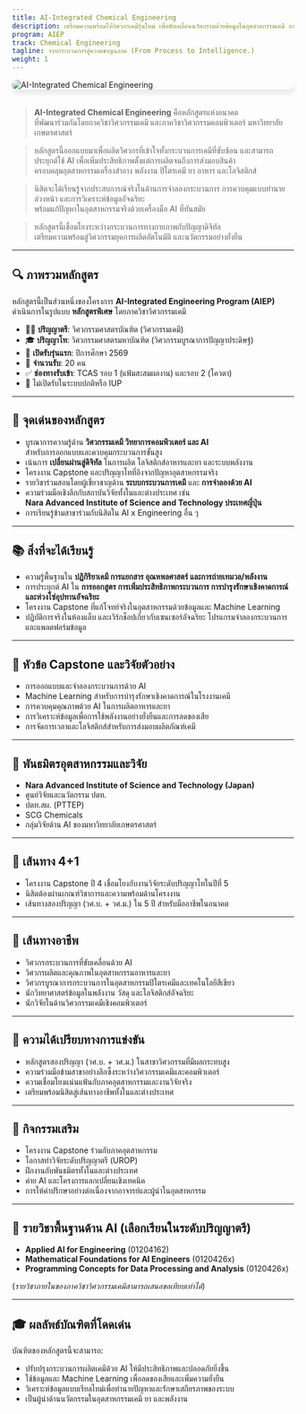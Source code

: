 ```yaml
---
title: AI-Integrated Chemical Engineering
description: เตรียมความพร้อมให้วิศวกรเคมีรุ่นใหม่ เพื่อขับเคลื่อนนวัตกรรมด้วยข้อมูลในอุตสาหกรรมเคมี อาหาร ยา และพลังงาน
program: AIEP
track: Chemical Engineering
tagline: จากกระบวนการสู่ความชาญฉลาด (From Process to Intelligence.)
weight: 1
---
```


<img src="/img/banners/chemical-hero.png"
     alt="AI-Integrated Chemical Engineering"
     style="max-width: 100%; height: auto; margin: 0 0 2rem 0; border-radius: 1rem; box-shadow: 0 6px 12px rgba(0,0,0,0.1); display: block;" />


> **AI-Integrated Chemical Engineering** คือหลักสูตรแห่งอนาคต  
> ที่พัฒนาร่วมกันโดยภาควิชาวิศวกรรมเคมี และภาควิชาวิศวกรรมคอมพิวเตอร์ มหาวิทยาลัยเกษตรศาสตร์

> หลักสูตรนี้ออกแบบมาเพื่อผลิตวิศวกรที่เข้าใจทั้งกระบวนการเคมีที่ซับซ้อน และสามารถประยุกต์ใช้ AI เพื่อเพิ่มประสิทธิภาพตั้งแต่การผลิตจนถึงการส่งมอบสินค้า  
> ครอบคลุมอุตสาหกรรมเครื่องสำอาง พลังงาน ปิโตรเคมี ยา อาหาร และโลจิสติกส์

> นิสิตจะได้เรียนรู้จากประสบการณ์จริงในด้านการจำลองกระบวนการ การควบคุมแบบทำนายล่วงหน้า และการวิเคราะห์ข้อมูลอัจฉริยะ  
> พร้อมแก้ปัญหาในอุตสาหกรรมจริงด้วยเครื่องมือ AI ที่ทันสมัย

> หลักสูตรนี้เชื่อมโยงระหว่างกระบวนการทางกายภาพกับปัญญาดิจิทัล  
> เตรียมความพร้อมสู่วิศวกรรมยุคการผลิตอัตโนมัติ และนวัตกรรมอย่างยั่งยืน

---

## 🔍 ภาพรวมหลักสูตร

หลักสูตรนี้เป็นส่วนหนึ่งของโครงการ **AI-Integrated Engineering Program (AIEP)**  
ดำเนินการในรูปแบบ **หลักสูตรพิเศษ** โดยภาควิชาวิศวกรรมเคมี

- 🧑‍🏫 **ปริญญาตรี**: วิศวกรรมศาสตรบัณฑิต (วิศวกรรมเคมี)  
- 🎓 **ปริญญาโท**: วิศวกรรมศาสตรมหาบัณฑิต (วิศวกรรมบูรณาการปัญญาประดิษฐ์)  
- 📅 **เปิดรับรุ่นแรก**: ปีการศึกษา 2569  
- 👥 **จำนวนรับ**: 20 คน  
- ✅ **ช่องทางรับเข้า**: TCAS รอบ 1 (แฟ้มสะสมผลงาน) และรอบ 2 (โควตา)  
- 🚫 ไม่เปิดรับในระบบปกติหรือ IUP

---

## 🧠 จุดเด่นของหลักสูตร

- บูรณาการความรู้ด้าน **วิศวกรรมเคมี วิทยาการคอมพิวเตอร์ และ AI**  
  สำหรับการออกแบบและควบคุมกระบวนการขั้นสูง  
- เน้นการ **เปลี่ยนผ่านสู่ดิจิทัล** ในการผลิต โลจิสติกส์อาหารและยา และระบบพลังงาน  
- โครงงาน Capstone และปริญญาโทที่อิงจากปัญหาอุตสาหกรรมจริง  
- รายวิชาร่วมสอนโดยผู้เชี่ยวชาญด้าน **ระบบกระบวนการเคมี** และ **การจำลองด้วย AI**  
- ความร่วมมือเชิงลึกกับสถาบันวิจัยทั้งในและต่างประเทศ เช่น  
  **Nara Advanced Institute of Science and Technology ประเทศญี่ปุ่น**  
- การเรียนรู้ข้ามสาขาร่วมกับนิสิตใน AI x Engineering อื่น ๆ

---

## 📚 สิ่งที่จะได้เรียนรู้

- ความรู้พื้นฐานใน **ปฏิกิริยาเคมี การแยกสาร อุณหพลศาสตร์ และการถ่ายเทมวล/พลังงาน**  
- การประยุกต์ AI ใน **การออกสูตร การเพิ่มประสิทธิภาพกระบวนการ การบำรุงรักษาเชิงคาดการณ์ และห่วงโซ่อุปทานอัจฉริยะ**  
- โครงงาน Capstone ที่แก้โจทย์จริงในอุตสาหกรรมด้วยข้อมูลและ Machine Learning  
- ปฏิบัติการจริงในห้องแล็บ และเวิร์กช็อปเกี่ยวกับเซนเซอร์อัจฉริยะ โปรแกรมจำลองกระบวนการ และแพลตฟอร์มข้อมูล

---

## 🧪 หัวข้อ Capstone และวิจัยตัวอย่าง

- การออกแบบและจำลองกระบวนการด้วย AI  
- Machine Learning สำหรับการบำรุงรักษาเชิงคาดการณ์ในโรงงานเคมี  
- การควบคุมคุณภาพด้วย AI ในการผลิตอาหารและยา  
- การวิเคราะห์ข้อมูลเพื่อการใช้พลังงานอย่างยั่งยืนและการลดของเสีย  
- การจัดการเวลาและโลจิสติกส์สำหรับการส่งมอบผลิตภัณฑ์เคมี

---

## 🤝 พันธมิตรอุตสาหกรรมและวิจัย

- **Nara Advanced Institute of Science and Technology (Japan)**  
- ศูนย์วิจัยและนวัตกรรม ปตท.  
- ปตท.สผ. (PTTEP)  
- SCG Chemicals  
- กลุ่มวิจัยด้าน AI ของมหาวิทยาลัยเกษตรศาสตร์

---

## 🔄 เส้นทาง 4+1

- โครงงาน Capstone ปี 4 เชื่อมโยงกับงานวิจัยระดับปริญญาโทในปีที่ 5  
- นิสิตต้องผ่านเกณฑ์วิชาการและความพร้อมด้านโครงงาน  
- เส้นทางสองปริญญา (วศ.บ. + วศ.ม.) ใน 5 ปี สำหรับมืออาชีพในอนาคต

---

## 🧭 เส้นทางอาชีพ

- วิศวกรกระบวนการที่ขับเคลื่อนด้วย AI  
- วิศวกรผลิตและคุณภาพในอุตสาหกรรมอาหารและยา  
- วิศวกรบูรณาการกระบวนการในอุตสาหกรรมปิโตรเคมีและเทคโนโลยีสีเขียว  
- นักวิทยาศาสตร์ข้อมูลในพลังงาน วัสดุ และโลจิสติกส์อัจฉริยะ  
- นักวิจัยในด้านวิศวกรรมเคมีเชิงคอมพิวเตอร์

---

## 🌟 ความได้เปรียบทางการแข่งขัน

- หลักสูตรสองปริญญา (วศ.บ. + วศ.ม.) ในสาขาวิศวกรรมที่มีผลกระทบสูง  
- ความร่วมมือข้ามสาขาอย่างลึกซึ้งระหว่างวิศวกรรมเคมีและคอมพิวเตอร์  
- ความเชื่อมโยงแน่นแฟ้นกับภาคอุตสาหกรรมและงานวิจัยจริง  
- เตรียมพร้อมนิสิตสู่เส้นทางอาชีพทั้งในและต่างประเทศ

---

## 🎒 กิจกรรมเสริม

- โครงงาน Capstone ร่วมกับภาคอุตสาหกรรม  
- โอกาสทำวิจัยระดับปริญญาตรี (UROP)  
- ฝึกงานกับพันธมิตรทั้งในและต่างประเทศ  
- ค่าย AI และโครงการแลกเปลี่ยนเชิงเทคนิค  
- การให้คำปรึกษาอย่างต่อเนื่องจากอาจารย์และผู้นำในอุตสาหกรรม

---

## 🧩 รายวิชาพื้นฐานด้าน AI (เลือกเรียนในระดับปริญญาตรี)

- **Applied AI for Engineering** (01204162)  
- **Mathematical Foundations for AI Engineers** (0120426x)  
- **Programming Concepts for Data Processing and Analysis** (0120426x)

(*รายวิชาภายในของภาควิชาวิศวกรรมเคมีสามารถเสนอขอเทียบเท่าได้*)

---

## 🎓 ผลลัพธ์บัณฑิตที่โดดเด่น

บัณฑิตของหลักสูตรนี้จะสามารถ:

- ปรับปรุงกระบวนการผลิตเคมีด้วย AI ให้มีประสิทธิภาพและปลอดภัยยิ่งขึ้น  
- ใช้ข้อมูลและ Machine Learning เพื่อลดของเสียและเพิ่มความยั่งยืน  
- วิเคราะห์ข้อมูลแบบเรียลไทม์เพื่อทำนายปัญหาและรักษาเสถียรภาพของระบบ  
- เป็นผู้นำด้านนวัตกรรมในอุตสาหกรรมเคมี ยา และพลังงาน
